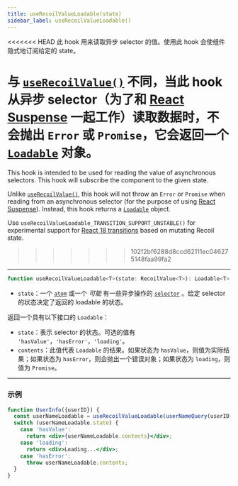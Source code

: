 ```yaml
---
title: useRecoilValueLoadable(state)
sidebar_label: useRecoilValueLoadable()
---
```


<<<<<<< HEAD
此 hook 用来读取异步 selector 的值。使用此 hook 会使组件隐式地订阅给定的 state。

与 [`useRecoilValue()`](/docs/api-reference/core/useRecoilValue) 不同，当此 hook 从异步 selector（为了和 [React Suspense](https://reactjs.org/docs/concurrent-mode-suspense.html) 一起工作）读取数据时，不会抛出 `Error` 或 `Promise`，它会返回一个 [`Loadable`](/docs/api-reference/core/Loadable) 对象。
=======
This hook is intended to be used for reading the value of asynchronous selectors. This hook will subscribe the component to the given state.

Unlike [`useRecoilValue()`](/docs/api-reference/core/useRecoilValue), this hook will not throw an `Error` or `Promise` when reading from an asynchronous selector (for the purpose of using  [React Suspense](https://reactjs.org/docs/concurrent-mode-suspense.html)). Instead, this hook returns a [`Loadable`](/docs/api-reference/core/Loadable) object.

Use `useRecoilValueLoadable_TRANSITION_SUPPORT_UNSTABLE()` for experimental support for [React 18 transitions](/docs/guides/transitions) based on mutating Recoil state.
>>>>>>> 102f2bf6288d8ccd62111ec046275148faa99fa2

---

```jsx
function useRecoilValueLoadable<T>(state: RecoilValue<T>): Loadable<T>
```
- `state`：一个 [`atom`](/docs/api-reference/core/atom) 或一个 _可能_ 有一些异步操作的 [`selector`](/docs/api-reference/core/selector) 。给定 selector 的状态决定了返回的 loadable 的状态。

返回一个具有以下接口的 `Loadable`：

- `state`：表示 selector 的状态。可选的值有 `'hasValue'`，`'hasError'`，`'loading'`。
- `contents`：此值代表 `Loadable` 的结果。如果状态为 `hasValue`，则值为实际结果；如果状态为 `hasError`，则会抛出一个错误对象；如果状态为 `loading`，则值为 `Promise`。

---

### 示例

```jsx
function UserInfo({userID}) {
  const userNameLoadable = useRecoilValueLoadable(userNameQuery(userID));
  switch (userNameLoadable.state) {
    case 'hasValue':
      return <div>{userNameLoadable.contents}</div>;
    case 'loading':
      return <div>Loading...</div>;
    case 'hasError':
      throw userNameLoadable.contents;
  }
}
